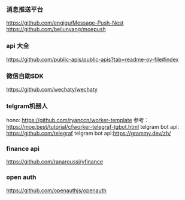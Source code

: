 ### 消息推送平台
https://github.com/engigu/Message-Push-Nest
https://github.com/beilunyang/moepush
### api 大全
https://github.com/public-apis/public-apis?tab=readme-ov-file#index

### 微信自助SDK
https://github.com/wechaty/wechaty

### telgram机器人
hono: https://github.com/ryanccn/worker-template
参考： https://moe.best/tutorial/cfworker-telegraf-tgbot.html
telgram bot api: https://github.com/telegraf
telgram bot api:https://grammy.dev/zh/

### finance api 
https://github.com/ranaroussi/yfinance

### open auth
https://github.com/openauthjs/openauth

